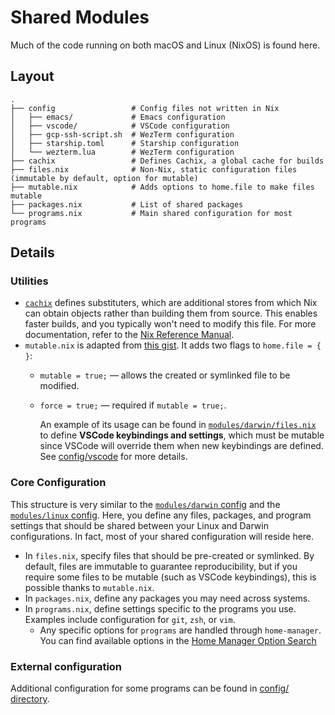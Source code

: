 # Shared Modules

Much of the code running on both macOS and Linux (NixOS) is found here.

## Layout

```text
.
├── config                 # Config files not written in Nix
│   ├── emacs/             # Emacs configuration
│   ├── vscode/            # VSCode configuration
│   ├── gcp-ssh-script.sh  # WezTerm configuration
│   ├── starship.toml      # Starship configuration
│   └── wezterm.lua        # WezTerm configuration
├── cachix                 # Defines Cachix, a global cache for builds
├── files.nix              # Non-Nix, static configuration files (immutable by default, option for mutable)
├── mutable.nix            # Adds options to home.file to make files mutable
├── packages.nix           # List of shared packages
└── programs.nix           # Main shared configuration for most programs
```

## Details

### Utilities

+ [`cachix`](./cachix/default.nix) defines substituters, which are additional stores from which Nix can obtain objects rather than building them from source. This enables faster builds, and you typically won't need to modify this file. For more documentation, refer to the [Nix Reference Manual](https://nix.dev/manual/nix/2.17/command-ref/conf-file#conf-substituters).
+ `mutable.nix` is adapted from [this gist](https://gist.github.com/piousdeer/b29c272eaeba398b864da6abf6cb5daa). It adds two flags to `home.file = { }`:
  + `mutable = true;` — allows the created or symlinked file to be modified.
  + `force = true;` — required if `mutable = true;`.

    An example of its usage can be found in [`modules/darwin/files.nix`](./../darwin/files.nix#L18-L28) to define **VSCode keybindings and settings**, which must be mutable since VSCode will override them when new keybindings are defined. See [config/vscode](./config/README.md) for more details.

### Core Configuration

This structure is very similar to the [`modules/darwin` config](./../darwin/README.md) and the [`modules/linux` config](./../linux/README.md). Here, you define any files, packages, and program settings that should be shared between your Linux and Darwin configurations. In fact, most of your shared configuration will reside here.

+ In `files.nix`, specify files that should be pre-created or symlinked. By default, files are immutable to guarantee reproducibility, but if you require some files to be mutable (such as VSCode keybindings), this is possible thanks to `mutable.nix`.
+ In `packages.nix`, define any packages you may need across systems.
+ In `programs.nix`, define settings specific to the programs you use. Examples include configuration for `git`, `zsh`, or `vim`.
  + Any specific options for `programs` are handled through `home-manager`. You can find available options in the [Home Manager Option Search](https://home-manager-options.extranix.com/)

### External configuration

Additional configuration for some programs can be found in [config/ directory](./config/README.md).
